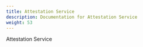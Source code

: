 ```yaml
---
title: Attestation Service
description: Documentation for Attestation Service
weight: 53
---
```


Attestation Service
